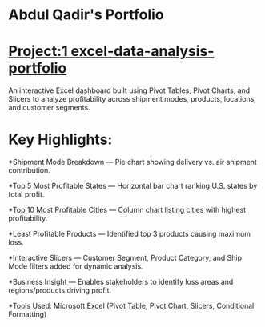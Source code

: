 # Abdul Qadir's Portfolio
# [Project:1 excel-data-analysis-portfolio](https://github.com/aqkhanhope-DA/Superstore-Profitability-Dashboard)

An interactive Excel dashboard built using Pivot Tables, Pivot Charts, and Slicers to analyze profitability across shipment modes, products, locations, and customer segments.
# Key Highlights:

*Shipment Mode Breakdown — Pie chart showing delivery vs. air shipment contribution.

*Top 5 Most Profitable States — Horizontal bar chart ranking U.S. states by total profit.

*Top 10 Most Profitable Cities — Column chart listing cities with highest profitability.

*Least Profitable Products — Identified top 3 products causing maximum loss.

*Interactive Slicers — Customer Segment, Product Category, and Ship Mode filters added for dynamic analysis.

*Business Insight — Enables stakeholders to identify loss areas and regions/products driving profit.

*Tools Used: Microsoft Excel (Pivot Table, Pivot Chart, Slicers, Conditional Formatting)
